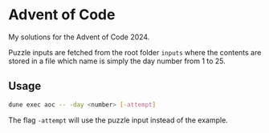 # Advent of Code

My solutions for the Advent of Code 2024.

Puzzle inputs are fetched from the root folder `inputs` where the contents are stored in a file which name is simply the day number from 1 to 25.

## Usage

```sh
dune exec aoc -- -day <number> [-attempt]
```

The flag `-attempt` will use the puzzle input instead of the example.
